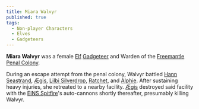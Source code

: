 ```yaml
---
title: Miara Walvyr
published: true
tags:
  - Non-player Characters
  - Elves
  - Gadgeteers
---
```


**Miara Walvyr** was a female [Elf](/compendium/Elf) [Gadgeteer](/compendium/Gadgeteer) and Warden of the [Freemantle Penal Colony](/compendium/Freemantle_Penal_Colony).

During an escape attempt from the penal colony, Walvyr battled [Hann Seastrand](/compendium/Hann_Seastrand), [Ægis](/compendium/SPEER_Unit_71120-xis), [Lilbi Silverdrop]('/compendium/Lilbi_Silverdrop'), [Ratchet]('/compendium/Albert_Kang_III), and [Alphie](/compendium/Imperial_Intelligence_Unit_37). After sustaining heavy injuries, she retreated to a nearby facility. [Ægis](/compendium/SPEER_Unit_71120-xis) destroyed said facility with the [EINS Spitfire](/compendium/EINS_Spitfire)'s auto-cannons shortly thereafter, presumably killing Walvyr.

